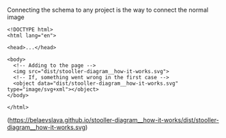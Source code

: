 Connecting the schema to any project is the way to connect the normal image 
```
<!DOCTYPE html>
<html lang="en">

<head>...</head>

<body>
  <!-- Adding to the page -->
  <img src="dist/stooller-diagram__how-it-works.svg">
  <!-- If, something went wrong in the first case -->
  <object data="dist/stooller-diagram__how-it-works.svg" type="image/svg+xml"></object>
</body>

</html>
```

(https://belaevslava.github.io/stooller-diagram__how-it-works/dist/stooller-diagram__how-it-works.svg)

